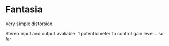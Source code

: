 # Fantasia

Very simple distorsion. 

Stereo input and output avaliable, 1 potentiometer to control gain level... so far

